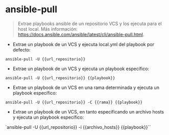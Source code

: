 # ansible-pull

> Extrae playbooks ansible de un repositorio VCS y los ejecuta para el host local.
> Más información: <https://docs.ansible.com/ansible/latest/cli/ansible-pull.html>.

- Extrae un playbook de un VCS y ejecuta local.yml del playbook por defecto:

`ansible-pull -U {{url_repositorio}}`

- Extrae un playbook de un VCS y ejecuta un playbook específico:

`ansible-pull -U {{url_repositorio}} {{playbook}}`

- Extrae un playbook de un VCS en una rama determinada y ejecuta un playbook específico:

`ansible-pull -U {{url_repositorio}} -C {{rama}} {{playbook}}`

- Extrae un playbook de un VCS, en tanto especificando un archivo hosts y ejecuta un playbook específico:

`ansible-pull -U {{url_repositorio}} -i {{archivo_hosts}} {{playbook}}``

